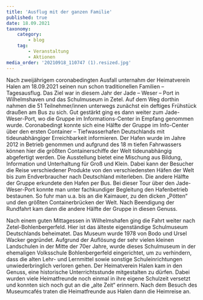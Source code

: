 ```yaml
---
title: 'Ausflug mit der ganzen Familie'
published: true
date: 18.09.2021
taxonomy:
    category:
        - blog
    tag:
        - Veranstaltung
        - Aktionen
media_order: '20210918_110747 (1).resized.jpg'
---
```


Nach zweijährigem coronabedingten Ausfall unternahm der Heimatverein Halen am 18.09.2021 seinen nun schon traditionellen Familien – Tagesausflug. Das Ziel war in diesem Jahr der Jade – Weser – Port in Wilhelmshaven und das Schulmuseum in Zetel. Auf dem Weg dorthin nahmen die 51 Teilnehmer/innen unterwegs zunächst ein deftiges Frühstück draußen am Bus zu sich. Gut gestärkt ging es dann weiter zum Jade-Weser-Port, wo die Gruppe im Informations-Center in Empfang genommen wurde. Coronabedingt konnte sich eine Hälfte der Gruppe im Info-Center über den ersten Container – Tiefwasserhafen Deutschlands mit tideunabhängiger Erreichbarkeit informieren. Der Hafen wurde im Jahre 2012 in Betrieb genommen und aufgrund des 18 m tiefen Fahrwassers können hier die größten Containerschiffe der Welt tideunabhängig abgefertigt werden. Die Ausstellung bietet eine Mischung aus Bildung, Information und Unterhaltung für Groß und Klein. Dabei kann der Besucher die Reise verschiedener Produkte von den verschiedensten Häfen der Welt bis zum Endverbraucher nach Deutschland miterleben. Die andere Hälfte der Gruppe erkundete den Hafen per Bus. Bei dieser Tour über den Jade-Weser-Port konnte man unter fachkundiger Begleitung den Hafenbetrieb bestaunen. So fuhr man u.a. bis an die Kaimauer, zu den dicken „Pötten“ und den größten Containerbrücken der Welt. Nach Beendigung der Rundfahrt kam dann die andere Hälfte der Gruppe in diesen Genuss.

Nach einem guten Mittagessen in Wilhelmshafen ging die Fahrt weiter nach Zetel-Bohlenbergerfeld. Hier ist das älteste eigenständige Schulmuseum Deutschlands beheimatet. Das Museum wurde 1978 von Bodo und Ursel Wacker gegründet. Aufgrund der Auflösung der sehr vielen kleinen Landschulen in der Mitte der 70er Jahre, wurde dieses Schulmuseum in der ehemaligen Volksschule Bohlenbergerfeld eingerichtet, um zu verhindern, dass die alten Lehr- und Lernmittel sowie sonstige Schuleinrichtungen unwiederbringlich verloren gehen. Der Heimatverein Halen kam in den Genuss, eine historische Unterrichtsstunde mitgestalten zu dürfen. Dabei wurden viele Heimatfreunde noch einmal in ihre eigene Schulzeit versetzt und konnten sich noch gut an die „alte Zeit“ erinnern. Nach dem Besuch des Museumcafés traten die Heimatfreunde aus Halen dann die Heimreise an.